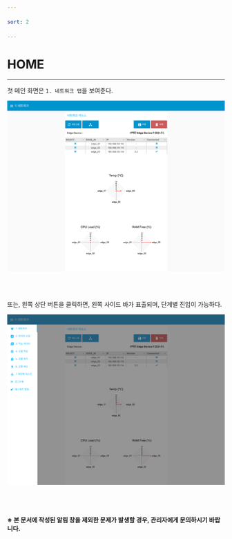 ```yaml
---

sort: 2

---
```




# HOME

---

첫 메인 화면은 `1. 네트워크 탭`을 보여준다.<br/>

![home](images/2.1.home.png)

<br/><br/>

또는, 왼쪽 상단 버튼을 클릭하면, 왼쪽 사이드 바가 표출되며, 단계별 진입이 가능하다.<br/>

![tab](images/2.2.tab.png)

<br/><br/>

#### ※ 본 문서에 작성된 알림 창을 제외한 문제가 발생할 경우, 관리자에게 문의하시기 바랍니다.


